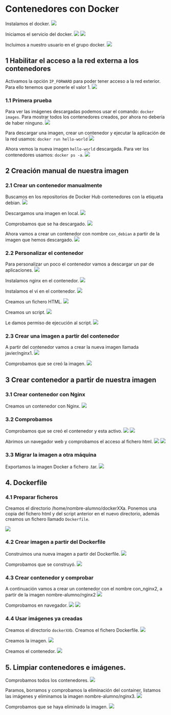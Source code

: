 # Contenedores con Docker
Instalamos el docker.
![](./img/2.png)

Iniciamos el servicio del docker.
![](./img/3.png)
![](./img/4.png)

Incluimos a nuestro usuario en el grupo docker.
![](./img/5.png)

## 1 Habilitar el acceso a la red externa a los contenedores
Activamos la opción ```IP_FORWARD``` para poder tener acceso a la red exterior. Para ello tenemos que ponerle el valor 1.
![](./img/37.png)

### 1.1 Primera prueba
Para ver las imágenes descargadas podemos usar el comando: ```docker images```.
Para mostrar todos los contenedores creados, por ahora no debería de haber ninguno.
![](./img/6.png)

Para descargar una imagen, crear un contenedor y ejecutar la aplicación de la red usamos: ```docker run hello-world```
![](./img/7.png)

Ahora vemos la nueva imagen ```hello-world``` descargada. Para ver los contenedores usamos: ```docker ps -a```.
![](./img/8.png)

## 2 Creación manual de nuestra imagen

### 2.1 Crear un contenedor manualmente
Buscamos en los repositorios de Docker Hub contenedores con la etiqueta debian.
![](./img/9.png)

Descargamos una imagen en local.
![](./img/10.png)

Comprobamos que se ha descargado.
![](./img/11.png)

Ahora vamos a crear un contenedor con nombre ```con_debian``` a partir de la imagen que hemos descargado.
![](./img/12.png)

### 2.2 Personalizar el contenedor
Para personalizar un poco el contenedor vamos a descargar un par de aplicaciones.
![](./img/13.png)

Instalamos nginx en el contenedor.
![](./img/14.png)

Instalamos el vi en el contenedor.
![](./img/15.png)

Creamos un fichero HTML.
![](./img/16.png)

Creamos un script.
![](./img/17.png)

Le damos permiso de ejecución al script.
![](./img/18.png)

### 2.3 Crear una imagen a partir del contenedor
A partir del contenedor vamos a crear la nueva imagen llamada javier/nginx1.
![](./img/19.png)

Comprobamos que se creó la imagen.
![](./img/20.png)

## 3 Crear contenedor a partir de nuestra imagen
### 3.1 Crear contenedor con Nginx
Creamos un contenedor con Nginx.
![](./img/21.png)

### 3.2 Comprobamos
Comprobamos que se creó el contenedor y esta activo.
![](./img/22.png)
![](./img/23.png)

Abrimos un navegador web y comprobamos el acceso al fichero html.
![](./img/38.png)
![](./img/39.png)

### 3.3 Migrar la imagen a otra máquina
Exportamos la imagen Docker a fichero .tar.
![](./img/25.png)

## 4. Dockerfile
### 4.1 Preparar ficheros
Creamos el directorio /home/nombre-alumno/dockerXXa. Ponemos una copia del fichero html y del script anterior en el nuevo directorio, además creamos un fichero llamado ```Dockerfile```.

![](./img/26.png)

### 4.2 Crear imagen a partir del Dockerfile
Construimos una nueva imagen a partir del Dockerfile.
![](./img/27.png)

Comprobamos que se construyó.
![](./img/28.png)

### 4.3 Crear contenedor y comprobar
A continuación vamos a crear un contenedor con el nombre con_nginx2, a partir de la imagen nombre-alumno/nginx2
![](./img/29.png)

Comprobamos en navegador.
![](./img/38.png)
![](./img/39.png)

### 4.4 Usar imágenes ya creadas
Creamos el directorio ```dockerXXb```. Creamos el fichero Dockerfile.
![](./img/31.png)

Creamos la imagen.
![](./img/33.png)

Creamos el contenedor.
![](./img/34.png)

## 5. Limpiar contenedores e imágenes.
Comprobamos todos los contenedores.
![](./img/35.png)

Paramos, borramos y comprobamos la eliminación del container, listamos las imágenes y eliminamos la imagen nombre-alumno/nginx3.
![](./img/36.png)

Comprobamos que se haya eliminado la imagen.
![](./img/40.png)
